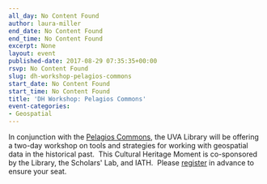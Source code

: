 ```yaml
---
all_day: No Content Found
author: laura-miller
end_date: No Content Found
end_time: No Content Found
excerpt: None
layout: event
published-date: 2017-08-29 07:35:35+00:00
rsvp: No Content Found
slug: dh-workshop-pelagios-commons
start_date: No Content Found
start_time: No Content Found
title: 'DH Workshop: Pelagios Commons'
event-categories:
- Geospatial
---
```


In conjunction with the [Pelagios Commons](http://commons.pelagios.org/), the UVA Library will be offering a two-day workshop on tools and strategies for working with geospatial data in the historical past.  This Cultural Heritage Moment is co-sponsored by the Library, the Scholars' Lab, and IATH.  Please [register](http://cal.lib.virginia.edu/event/3495212) in advance to ensure your seat.
